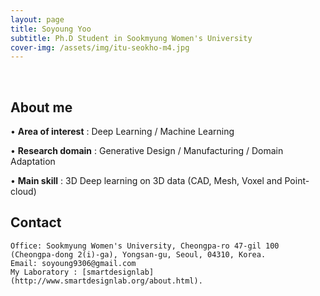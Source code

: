 ```yaml
---
layout: page
title: Soyoung Yoo
subtitle: Ph.D Student in Sookmyung Women's University
cover-img: /assets/img/itu-seokho-m4.jpg
---
```


<br/>

## About me

• **Area of interest** : Deep Learning / Machine Learning

• **Research domain** : Generative Design / Manufacturing / Domain Adaptation 

• **Main skill** : 3D Deep learning on 3D data (CAD, Mesh, Voxel and Point-cloud)

## Contact

```
Office: Sookmyung Women's University, Cheongpa-ro 47-gil 100 (Cheongpa-dong 2(i)-ga), Yongsan-gu, Seoul, 04310, Korea.
Email: soyoung9306@gmail.com
My Laboratory : [smartdesignlab](http://www.smartdesignlab.org/about.html).
```
